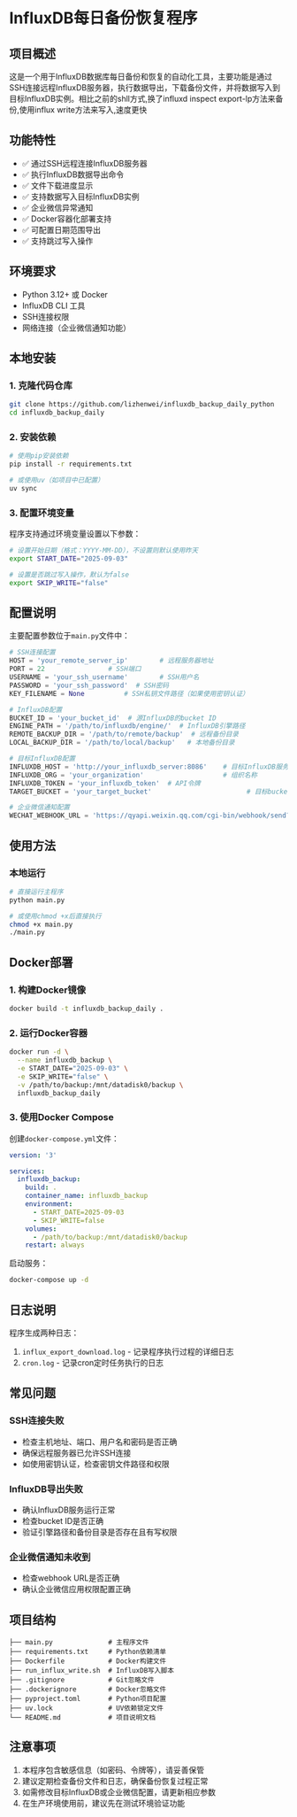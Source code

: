 # InfluxDB每日备份恢复程序

## 项目概述

这是一个用于InfluxDB数据库每日备份和恢复的自动化工具，主要功能是通过SSH连接远程InfluxDB服务器，执行数据导出，下载备份文件，并将数据写入到目标InfluxDB实例。相比之前的shll方式,换了influxd inspect export-lp方法来备份,使用influx write方法来写入,速度更快

## 功能特性

- ✅ 通过SSH远程连接InfluxDB服务器
- ✅ 执行InfluxDB数据导出命令
- ✅ 文件下载进度显示
- ✅ 支持数据写入目标InfluxDB实例
- ✅ 企业微信异常通知
- ✅ Docker容器化部署支持
- ✅ 可配置日期范围导出
- ✅ 支持跳过写入操作

## 环境要求

- Python 3.12+ 或 Docker
- InfluxDB CLI 工具
- SSH连接权限
- 网络连接（企业微信通知功能）

## 本地安装

### 1. 克隆代码仓库

```bash
git clone https://github.com/lizhenwei/influxdb_backup_daily_python
cd influxdb_backup_daily
```

### 2. 安装依赖

```bash
# 使用pip安装依赖
pip install -r requirements.txt

# 或使用uv（如项目中已配置）
uv sync
```

### 3. 配置环境变量

程序支持通过环境变量设置以下参数：

```bash
# 设置开始日期（格式：YYYY-MM-DD），不设置则默认使用昨天
export START_DATE="2025-09-03"

# 设置是否跳过写入操作，默认为false
export SKIP_WRITE="false"
```

## 配置说明

主要配置参数位于`main.py`文件中：

```python
# SSH连接配置
HOST = 'your_remote_server_ip'        # 远程服务器地址
PORT = 22                # SSH端口
USERNAME = 'your_ssh_username'        # SSH用户名
PASSWORD = 'your_ssh_password'  # SSH密码
KEY_FILENAME = None          # SSH私钥文件路径（如果使用密钥认证）

# InfluxDB配置
BUCKET_ID = 'your_bucket_id'  # 源InfluxDB的bucket ID
ENGINE_PATH = '/path/to/influxdb/engine/'  # InfluxDB引擎路径
REMOTE_BACKUP_DIR = '/path/to/remote/backup'  # 远程备份目录
LOCAL_BACKUP_DIR = '/path/to/local/backup'   # 本地备份目录

# 目标InfluxDB配置
INFLUXDB_HOST = 'http://your_influxdb_server:8086'    # 目标InfluxDB服务器地址
INFLUXDB_ORG = 'your_organization'                    # 组织名称
INFLUXDB_TOKEN = 'your_influxdb_token'  # API令牌
TARGET_BUCKET = 'your_target_bucket'                        # 目标bucket名称

# 企业微信通知配置
WECHAT_WEBHOOK_URL = 'https://qyapi.weixin.qq.com/cgi-bin/webhook/send?key=your_wechat_key'
```

## 使用方法

### 本地运行

```bash
# 直接运行主程序
python main.py

# 或使用chmod +x后直接执行
chmod +x main.py
./main.py
```



## Docker部署

### 1. 构建Docker镜像

```bash
docker build -t influxdb_backup_daily .
```

### 2. 运行Docker容器

```bash
docker run -d \
  --name influxdb_backup \
  -e START_DATE="2025-09-03" \
  -e SKIP_WRITE="false" \
  -v /path/to/backup:/mnt/datadisk0/backup \
  influxdb_backup_daily
```

### 3. 使用Docker Compose

创建`docker-compose.yml`文件：

```yaml
version: '3'

services:
  influxdb_backup:
    build: .
    container_name: influxdb_backup
    environment:
      - START_DATE=2025-09-03
      - SKIP_WRITE=false
    volumes:
      - /path/to/backup:/mnt/datadisk0/backup
    restart: always
```

启动服务：

```bash
docker-compose up -d
```

## 日志说明

程序生成两种日志：

1. `influx_export_download.log` - 记录程序执行过程的详细日志
2. `cron.log` - 记录cron定时任务执行的日志

## 常见问题

### SSH连接失败

- 检查主机地址、端口、用户名和密码是否正确
- 确保远程服务器已允许SSH连接
- 如使用密钥认证，检查密钥文件路径和权限

### InfluxDB导出失败

- 确认InfluxDB服务运行正常
- 检查bucket ID是否正确
- 验证引擎路径和备份目录是否存在且有写权限

### 企业微信通知未收到

- 检查webhook URL是否正确
- 确认企业微信应用权限配置正确

## 项目结构

```
├── main.py              # 主程序文件
├── requirements.txt     # Python依赖清单
├── Dockerfile           # Docker构建文件
├── run_influx_write.sh  # InfluxDB写入脚本
├── .gitignore           # Git忽略文件
├── .dockerignore        # Docker忽略文件
├── pyproject.toml       # Python项目配置
├── uv.lock              # UV依赖锁定文件
└── README.md            # 项目说明文档
```

## 注意事项

1. 本程序包含敏感信息（如密码、令牌等），请妥善保管
2. 建议定期检查备份文件和日志，确保备份恢复过程正常
3. 如需修改目标InfluxDB或企业微信配置，请更新相应参数
4. 在生产环境使用前，建议先在测试环境验证功能
